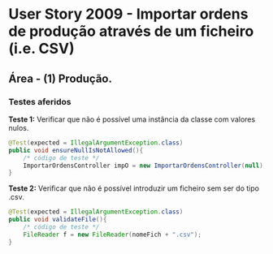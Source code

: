 # User Story 2009 - Importar ordens de produção através de um ficheiro (i.e. CSV)

## Área - (1) Produção.

### Testes aferidos

**Teste 1:** Verificar que não é possível uma instância da classe  com valores nulos.

```java
@Test(expected = IllegalArgumentException.class)
public void ensureNullIsNotAllowed(){
    /* código de teste */
    ImportarOrdensController impO = new ImportarOrdensController(null);
}
```



**Teste 2:** Verificar que não é possível introduzir um ficheiro sem ser do tipo .csv.

```java
@Test(expected = IllegalArgumentException.class)
public void validateFile(){
    /* código de teste */
    FileReader f = new FileReader(nomeFich + ".csv");
}
```


